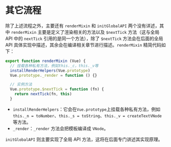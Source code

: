 # 其它流程

除了上述流程之外，主要还有 `renderMixin` 和 `initGlobalAPI` 两个没有详述，其中 `renderMixin` 主要是定义了渲染相关的方法以及 `$nextTick` 方法（这与全局 API 中的 `nextTick` 引用的是同一个方法），除了 `$nextTick` 方法会在后面的全局 API 具体实现中描述，其余会在编译相关章节进行描述。`renderMixin` 精简代码如下：

```js
export function renderMixin (Vue) {
  // 挂载各种私有方法，例如this._c，this._v等
  installRenderHelpers(Vue.prototype)
  Vue.prototype._render = function () {}

  // 实例方法
  Vue.prototype.$nextTick = function (fn) {
    return nextTick(fn, this)
  }
```

- `installRenderHelpers`：它会在`Vue.prototype`上挂载各种私有方法，例如`this._n = toNumber`、`this._s = toString`、`this._v = createTextVNode` 等方法。
- `_render`：`_render` 方法会把模板编译成 `VNode`。

`initGlobalAPI` 则主要实现了全局 API 方法，这将在后面专门讲述其实现原理。